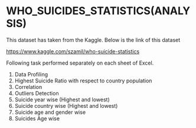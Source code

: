 # WHO_SUICIDES_STATISTICS(ANALYSIS)
This dataset has taken from the Kaggle. Below is the link of this dataset

https://www.kaggle.com/szamil/who-suicide-statistics

Following task performed separately on each sheet of Excel.
1.	Data Profiling
2.	Highest Suicide Ratio with respect to country population
3.	Correlation
4.	Outliers Detection
5.	Suicide year wise (Highest and lowest)
6.	Suicide country wise (Highest and lowest)
7.	Suicide age and gender wise
8.	Suicides Age wise
